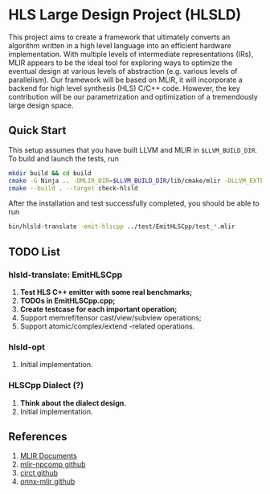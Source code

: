 # HLS Large Design Project (HLSLD)

This project aims to create a framework that ultimately converts an algorithm written in a high level language into an efficient hardware implementation. With multiple levels of intermediate representations (IRs), MLIR appears to be the ideal tool for exploring ways to optimize the eventual design at various levels of abstraction (e.g. various levels of parallelism). Our framework will be based on MLIR, it will incorporate a backend for high level synthesis (HLS) C/C++ code. However, the key contribution will be our parametrization and optimization of a tremendously large design space.

## Quick Start
This setup assumes that you have built LLVM and MLIR in `$LLVM_BUILD_DIR`. To build and launch the tests, run
```sh
mkdir build && cd build
cmake -G Ninja .. -DMLIR_DIR=$LLVM_BUILD_DIR/lib/cmake/mlir -DLLVM_EXTERNAL_LIT=$LLVM_BUILD_DIR/bin/llvm-lit
cmake --build . --target check-hlsld
```
After the installation and test successfully completed, you should be able to run
```sh
bin/hlsld-translate -emit-hlscpp ../test/EmitHLSCpp/test_*.mlir
```
## TODO List
### hlsld-translate: EmitHLSCpp
1. **Test HLS C++ emitter with some real benchmarks;**
2. **TODOs in EmitHLSCpp.cpp;**
3. **Create testcase for each important operation;**
4. Support memref/tensor cast/view/subview operations;
5. Support atomic/complex/extend -related operations.

### hlsld-opt
1. Initial implementation.

### HLSCpp Dialect (?)
1. **Think about the dialect design.**
2. Initial implementation.

## References
1. [MLIR Documents](https://mlir.llvm.org)
2. [mlir-npcomp github](https://github.com/llvm/mlir-npcomp)
3. [circt github](https://github.com/llvm/circt)
4. [onnx-mlir github](https://github.com/onnx/onnx-mlir)
